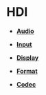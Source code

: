 # HDI<a name="ZH-CN_TOPIC_0000001055039464"></a>

-   **[Audio](Audio.md)**  

-   **[Input](Input.md)**  

-   **[Display](Display.md)**  

-   **[Format](Format.md)**  

-   **[Codec](Codec.md)**  


